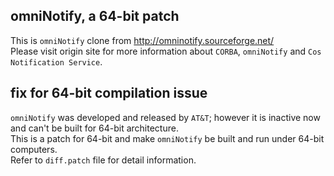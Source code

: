 ## omniNotify, a 64-bit patch
This is `omniNotify` clone from http://omninotify.sourceforge.net/      
Please visit origin site for more information about `CORBA`, `omniNotify` and `Cos Notification Service`.

## fix for 64-bit compilation issue
`omniNotify` was developed and released by `AT&T`; however it is inactive now and can't be built for 64-bit architecture.     
This is a patch for 64-bit and make `omniNotify` be built and run under 64-bit computers.     
Refer to `diff.patch` file for detail information.
